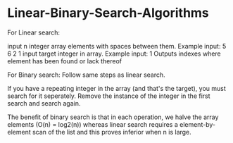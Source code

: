 # Linear-Binary-Search-Algorithms
For Linear search:

input n integer array elements with spaces between them. Example input: 5 6 2 1
input target integer in array. Example input: 1
Outputs indexes where element has been found or lack thereof 

For Binary search:
Follow same steps as linear search.

If you have a repeating integer in the array (and that's the target), you must search for it seperately. Remove the instance of the integer in the first search and search again. 

The benefit of binary search is that in each operation, we halve the array elements (O(n) = log2(n)) whereas linear search requires a element-by-element scan of the list and this proves inferior when n is large.

